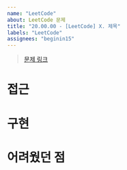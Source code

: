 ```yaml
---
name: "LeetCode"
about: LeetCode 문제
title: "20.00.00 - [LeetCode] X. 제목"
labels: "LeetCode"
assignees: "beginin15"
---
```


> [문제 링크]()

# 접근
# 구현
# 어려웠던 점

